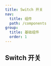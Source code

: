 ```yaml
---
title: Switch 开关
nav:
  title: 组件
  path: /components
group:
  title: 基础组件
  order: 1
---
```


## Switch 开关

<code src="./demos/base.tsx"></code>

<API></API>

